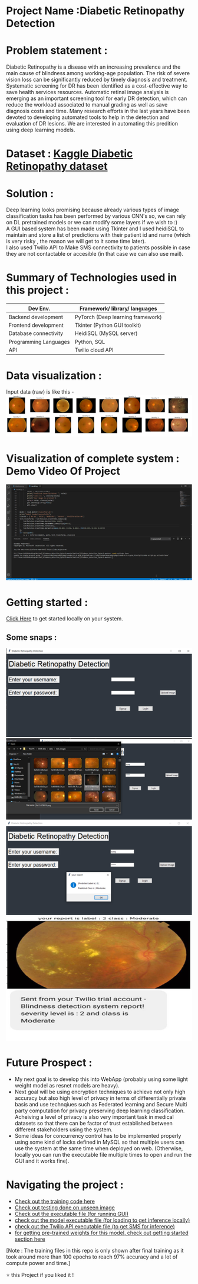 # Project Name :Diabetic Retinopathy Detection   

# Problem statement :    
Diabetic Retinopathy is a disease with an increasing prevalence and the main cause of blindness among working-age population. The risk of severe vision loss can be significantly reduced by timely diagnosis and treatment. Systematic screening for DR has been identified as a cost-effective way to save health services resources. Automatic retinal image analysis is emerging as an important screening tool for early DR detection, which can reduce the workload associated to manual grading as well as save diagnosis costs and time. Many research efforts in the last years have been devoted to developing automated tools to help in the detection and evaluation of DR lesions.
We are interested in automating this predition using deep learning models.

# Dataset : [Kaggle Diabetic Retinopathy dataset](https://www.kaggle.com/c/aptos2019-blindness-detection/data)      

# Solution :   
  
Deep learning looks promising because already various types of image classification tasks has been performed by various CNN's so, we can rely on DL pretrained models or we can modify some layers if we wish to :)    
A GUI based system has been made using Tkinter and I used heidiSQL to maintain and store a list of predictions with their patient id and name (which is very risky , the reason we will get to it some time later).   
I also used Twilio API to Make SMS connectivity to patients possible in case they are not contactable or accesible (in that case we can also use mail).       

# Summary of Technologies used in this project :       
| Dev Env. | Framework/ library/ languages |
| ------------- | ------------- |
| Backend development  | PyTorch (Deep learning framework) |
| Frontend development | Tkinter (Python GUI toolkit) |
| Database connectivity | HeidiSQL (MySQL server) |
| Programming Languages | Python, SQL |
| API | Twilio cloud API|      

# Data visualization :     
Input data (raw) is like this -     
![visual1](images/visual1.JPG)
   

# Visualization of complete system : Demo Video Of Project    
![visual](images/vid.gif)    


# Getting started :       
[Click Here](https://github.com/suraj038/Diabetic_Retinopathy_Detection/blob/master/GettingStarted.md) to get started locally on your system.

## Some snaps :     
![images/gui1.png](images/gui1.png)
![images/gui2.png](images/gui2.png)
![images/gui3.png](images/gui3.png)
![images/gui4.JPG](images/gui4.JPG)
![images/sms.JPG](images/sms.JPG)       

 
 # Future Prospect :    
 * My next goal is to develop this into WebApp (probably using some light weight model as resnet models are heavy).   
 * Next goal will be using encryption techniques to achieve not only high accuracy but also high level of privacy in terms of differentially private basis and use technqiues such as Federated learning and Secure Multi party computation for privacy preserving deep learning classification.
 Acheiving a level of privacy is also very important task in medical datasets so that there can be factor of trust established between different stakeholders using the system.   
 * Some ideas for concurrency control has to be implemented properly using some kind of locks defined in MySQL so that multiple users can use the system at the same time when deployed on web.
 (Otherwise, locally you can run the executable file multiple times to open and run the GUI and it works fine).      
 
# Navigating the project :  
* [Check out the training code here](https://github.com/suraj038/Diabetic_Retinopathy_Detection/training.ipynb)  
* [Check out testing done on unseen image](https://github.com/suraj038/Diabetic_Retinopathy_Detection/Single_test_inference.ipynb)    
* [Check out the executable file (for running GUI)](https://github.com/suraj038/Diabetic_Retinopathy_Detection/blindness.py)    
* [check out the model executable file (for loading to get inference locally)](https://github.com/suraj038/Diabetic_Retinopathy_Detection/model.py)    
* [check out the Twilio API executable file (to get SMS for inference)](https://github.com/suraj038/Diabetic_Retinopathy_Detection/send_sms.py)
* [for getting pre-trained weights for this model, check out getting started section here](https://github.com/suraj038/Diabetic_Retinopathy_Detection/GettingStarted.md)       

[Note : The training files in this repo is only shown after final training as it took around more than 100 epochs to reach 97% accuracy and a lot of compute power and time.]     


⭐️ this Project if you liked it !
